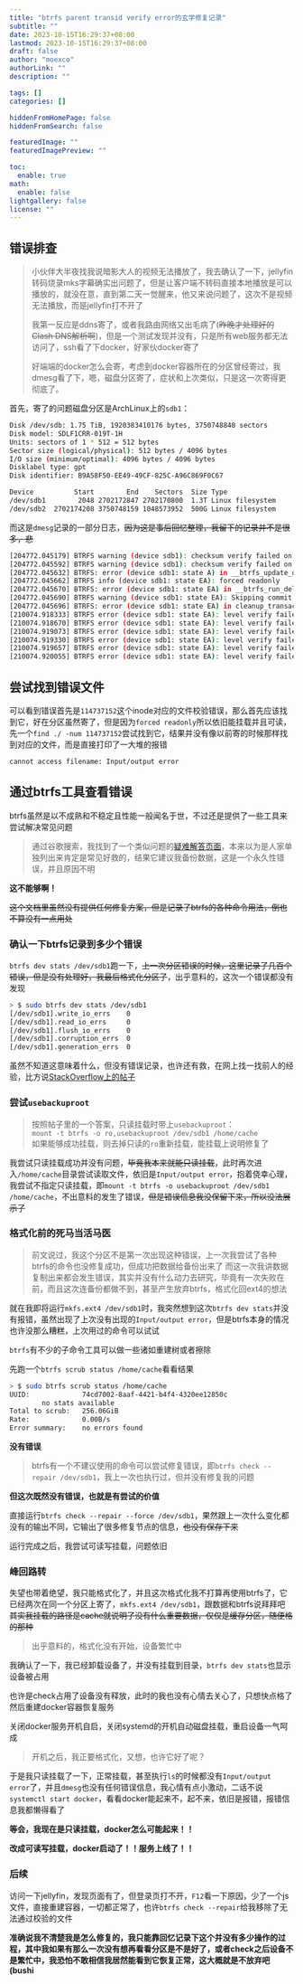 ```yaml
---
title: "btrfs parent transid verify error的玄学修复记录"
subtitle: ""
date: 2023-10-15T16:29:37+08:00
lastmod: 2023-10-15T16:29:37+08:00
draft: false
author: "moexco"
authorLink: ""
description: ""

tags: []
categories: []

hiddenFromHomePage: false
hiddenFromSearch: false

featuredImage: ""
featuredImagePreview: ""

toc:
  enable: true
math:
  enable: false
lightgallery: false
license: ""
---
```


## 错误排查

> 小伙伴大半夜找我说暗影大人的视频无法播放了，我去确认了一下，jellyfin转码烧录mks字幕确实出问题了，但是让客户端不转码直接本地播放是可以播放的，就没在意，直到第二天一觉醒来，他又来说问题了，这次不是视频无法播放，而是jellyfin打不开了
>
> 我第一反应是ddns寄了，或者我路由网络又出毛病了(~~昨晚才处理好的Clash DNS解析啊~~)，但是一个测试发现并没有，只是所有web服务都无法访问了，ssh看了下docker，好家伙docker寄了
>
> 好端端的docker怎么会寄，考虑到docker容器所在的分区曾经寄过，我dmesg看了下，嗯，磁盘分区寄了，症状和上次类似，只是这一次寄得更彻底了。

首先，寄了的问题磁盘分区是ArchLinux上的`sdb1`：
```sh
Disk /dev/sdb: 1.75 TiB, 1920383410176 bytes, 3750748848 sectors
Disk model: SDLF1CRR-019T-1H
Units: sectors of 1 * 512 = 512 bytes
Sector size (logical/physical): 512 bytes / 4096 bytes
I/O size (minimum/optimal): 4096 bytes / 4096 bytes
Disklabel type: gpt
Disk identifier: B9A58F50-EE49-49CF-825C-A96C869F0C67

Device          Start        End    Sectors  Size Type
/dev/sdb1        2048 2702172847 2702170800  1.3T Linux filesystem
/dev/sdb2  2702174208 3750748159 1048573952  500G Linux filesystem
```

而这是`dmesg`记录的一部分日志，~~因为这是事后回忆整理，我留下的记录并不是很多，悲~~
```sh
[204772.045179] BTRFS warning (device sdb1): checksum verify failed on logical 114737152 mirror 1 wanted 0xa1e021a8 found 0x0944aebf level 0
[204772.045592] BTRFS warning (device sdb1): checksum verify failed on logical 114737152 mirror 2 wanted 0xa1e021a8 found 0x0944aebf level 0
[204772.045632] BTRFS: error (device sdb1: state A) in __btrfs_update_delayed_inode:1065: errno=-5 IO failure
[204772.045662] BTRFS info (device sdb1: state EA): forced readonly
[204772.045670] BTRFS: error (device sdb1: state EA) in __btrfs_run_delayed_items:1156: errno=-5 IO failure
[204772.045690] BTRFS warning (device sdb1: state EA): Skipping commit of aborted transaction.
[204772.045696] BTRFS: error (device sdb1: state EA) in cleanup_transaction:1997: errno=-5 IO failure
[210074.918333] BTRFS error (device sdb1: state EA): level verify failed on logical 771833856 mirror 1 wanted 1 found 0
[210074.918670] BTRFS error (device sdb1: state EA): level verify failed on logical 771833856 mirror 2 wanted 1 found 0
[210074.919073] BTRFS error (device sdb1: state EA): level verify failed on logical 771833856 mirror 1 wanted 1 found 0
[210074.919330] BTRFS error (device sdb1: state EA): level verify failed on logical 771833856 mirror 2 wanted 1 found 0
[210074.919657] BTRFS error (device sdb1: state EA): level verify failed on logical 771833856 mirror 1 wanted 1 found 0
[210074.920055] BTRFS error (device sdb1: state EA): level verify failed on logical 771833856 mirror 2 wanted 1 found 0
```

## 尝试找到错误文件

可以看到错误首先是`114737152`这个inode对应的文件校验错误，那么首先应该找到它，好在分区虽然寄了，但是因为`forced readonly`所以依旧能挂载并且可读，先一个`find ./ -num 114737152`尝试找到它，结果并没有像以前寄的时候那样找到对应的文件，而是直接打印了一大堆的报错
```sh
cannot access filename: Input/output error
```

## 通过btrfs工具查看错误

btrfs虽然是以不成熟和不稳定且性能一般闻名于世，不过还是提供了一些工具来尝试解决常见问题

>通过谷歌搜索，我找到了一个类似问题的[疑难解答页面](https://btrfs.readthedocs.io/en/latest/trouble-index.html#error-parent-transid-verify-error)，本来以为是人家单独列出来肯定是常见好救的，结果它建议我备份数据，这是一个永久性错误，并且原因不明

**这不能够啊！**

~~这个文档里虽然没有提供任何修复方案，但是记录了btrfs的各种命令用法，倒也不算没有一点用处~~

### 确认一下btrfs记录到多少个错误

`btrfs dev stats /dev/sdb1`跑一下，~~上一次分区错误的时候，这里记录了几百个错误，但是没有处理好，我最后格式化分区了~~，出乎意料的，这次一个错误都没有发现
```sh
> $ sudo btrfs dev stats /dev/sdb1
[/dev/sdb1].write_io_errs    0
[/dev/sdb1].read_io_errs     0
[/dev/sdb1].flush_io_errs    0
[/dev/sdb1].corruption_errs  0
[/dev/sdb1].generation_errs  0
```

虽然不知道这意味着什么，但没有错误记录，也许还有救，在网上找一找前人的经验，比方说[StackOverflow上的帖子](https://stackoverflow.com/questions/46472439/fix-btrfs-btrfs-parent-transid-verify-failed-on)

### 尝试`usebackuproot`

>按照帖子里的一个答案，只读挂载时带上`usebackuproot`：  
>`mount -t btrfs -o ro,usebackuproot /dev/sdb1 /home/cache`  
>如果能够成功挂载，则去掉只读的`ro`重新挂载，能挂载上说明修复了

我尝试只读挂载成功并没有问题，~~毕竟我本来就能只读挂载~~，此时再次进入`/home/cache`目录尝试读取文件，依旧是`Input/output error`，抱着侥幸心理，我尝试不指定只读挂载，即`mount -t btrfs -o usebackuproot /dev/sdb1 /home/cache`，不出意料的发生了错误，~~但是错误信息我没保留下来，所以没法展示了~~

### 格式化前的死马当活马医

> 前文说过，我这个分区不是第一次出现这种错误，上一次我尝试了各种btrfs的命令也没修复成功，但成功把数据给备份出来了
> 而这一次我讲数据复制出来都会发生错误，其实并没有什么动力去研究，毕竟有一次失败在前，而且这次连备份都做不到，甚至产生放弃btrfs，格式化回ext4的想法

就在我即将运行`mkfs.ext4 /dev/sdb1`时，我突然想到这次`btrfs dev stats`并没有报错，虽然出现了上次没有出现的`Input/output error`，但是btrfs本身的情况也许没那么糟糕，上次用过的命令可以试试

`btrfs`有不少的子命令工具可以做一些诸如重建树或者擦除

先跑一个`btrfs scrub status /home/cache`看看结果
```sh
> $ sudo btrfs scrub status /home/cache
UUID:             74cd7002-8aaf-4421-b4f4-4320ee12850c
        no stats available
Total to scrub:   256.06GiB
Rate:             0.00B/s
Error summary:    no errors found
```

**没有错误**

> btrfs有一个不建议使用的命令可以尝试修复错误，即`btrfs check --repair /dev/sdb1`，我上一次也执行过，但并没有修复我的问题

**但这次既然没有错误，也就是有尝试的价值**

直接运行`btrfs check --repair --force /dev/sdb1`，果然跟上一次什么变化都没有的输出不同，它输出了很多修复节点的信息，~~也没有保存下来~~

运行完成之后，我尝试可读写挂载，问题依旧

### 峰回路转

失望也带着绝望，我只能格式化了，并且这次格式化我不打算再使用btrfs了，它已经两次在同一个分区上寄了，`mkfs.ext4 /dev/sdb1`，跟数据和btrfs说拜拜吧 ~~其实我挂载的路径是cache就说明了没有什么重要数据，仅仅是缓存分区，随便格的那种~~

> 出乎意料的，格式化没有开始，设备繁忙中

我确认了一下，我已经卸载设备了，并没有挂载到目录，`btrfs dev stats`也显示设备被占用

也许是check占用了设备没有释放，此时的我也没有心情去关心了，只想快点格了然后重建docker容器恢复服务

关闭docker服务开机自启，关闭systemd的开机自动磁盘挂载，重启设备一气呵成

> 开机之后，我正要格式化，又想，也许它好了呢？

于是我只读挂载了一下，正常挂载，甚至执行`ls`的时候都没有`Input/output error`了，并且`dmesg`也没有任何错误信息，我心情有点小激动，二话不说`systemctl start docker`，看看docker能起来不，起不来，依旧是报错，报错信息我都懒得看了

**等会，我现在是只读挂载，docker怎么可能起来！！**

**改成可读写挂载，docker启动了！！服务上线了！！**

### 后续

访问一下jellyfin，发现页面有了，但登录页打不开，`F12`看一下原因，少了一个js文件，直接重建容器，一切都正常了，也许`btrfs check --repair`给我移除了无法通过校验的文件

**准确说我不清楚我是怎么修复的，我只能靠回忆记录下这个并没有多少操作的过程，其中我如果有那么一次没有想再看看分区是不是好了，或者check之后设备不是繁忙中，我恐怕不敢相信我居然能看到它恢复正常，这大概就是不放弃吧(bushi**

<!--more-->
